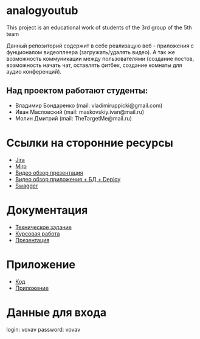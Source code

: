 # analogyoutub
This project is an educational work of students of the 3rd group of the 5th team

Данный репозиторий содержит в себе реализацую веб - приложения с фунционалом видеоплеера (загружать/удалять видео). А так же возможность коммуникации между пользователями (создание постов, возможность начать чат, оставлять фитбек, создание комнаты для аудио конференций).

## Над проектом работают студенты:
<ul>
  <li>Владимир Бондаренко (mail: vladimiruppicki@gmail.com)</li>
  <li>Иван Масловский (mail: maskovskiy.ivan@mail.ru)</li>
  <li>Молин Дмитрий (mail: TheTargetMe@mail.ru)</li>
</ul>  

# Ссылки на сторонние ресурсы

<ul>
  <li><a href="https://analogyoutub.atlassian.net/jira/software/projects/G3T5/boards/1">Jira</a></li>
  <li><a href="https://miro.com/app/board/uXjVOG0hSuU=/?invite_link_id=328000958046">Miro</a></li>
  <li><a href="https://drive.google.com/file/d/1P0xPmQ_-Qddi_JYn0cfchYKsSKPhlZO6/view?usp=sharing">Видео обзор презентация</a></li>
  <li><a href="https://drive.google.com/drive/folders/1K_xN9kj6UjCzZn6q5kg9G9nn3Vp3rC0J?usp=sharing">Видео обзор приложения + БД + Deploy</a></li>
  <li><a href="https://analogyuotube.herokuapp.com/swagger/">Swagger</a></li>
</ul>  

# Документация

<ul>
  <li>
<a href="https://github.com/Group3Team5/analogyoutub/blob/main/%D0%A2%D0%B5%D1%85%D0%BD%D0%B8%D1%87%D0%B5%D1%81%D0%BA%D0%BE%D0%B5%20%D0%97%D0%B0%D0%B4%D0%B0%D0%BD%D0%B8%D0%B5.pdf">Техническое задание</a>
  </li>
  
  <li>
<a href="https://github.com/Group3Team5/analogyoutub/blob/main/%D0%BA%D1%83%D1%80%D1%81%D0%BE%D0%B2%D0%B0%D1%8F%20%D1%80%D0%B0%D0%B1%D0%BE%D1%82%D0%B0.pdf">Курсовая работа</a>
  </li>
  
  <li>
<a href="https://github.com/Group3Team5/analogyoutub/blob/main/%D0%BF%D1%80%D0%B5%D0%B7%D0%B5%D0%BD%D1%82%D0%B0%D1%86%D0%B8%D1%8F.pptx">Презентация</a>
  </li>
  

  </ul>
  
  
  # Приложение
  
  
  
  
  
  <ul>
  <li>
<a href="https://github.com/Group3Team5/analogyoutub/tree/master">Код</a>
  </li>
  
  <li>
<a href="https://analogyuotube.herokuapp.com/">Приложение</a>
  </li>
  

  </ul>
  
  # Данные для входа
  
  login: vovav
  password: vovav
